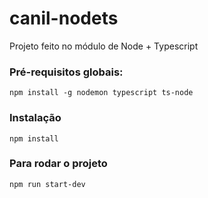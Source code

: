 # canil-nodets
Projeto feito no módulo de Node + Typescript 

### Pré-requisitos globais: 
`npm install -g nodemon typescript ts-node`

### Instalação
`npm install`

### Para rodar o projeto
`npm run start-dev`